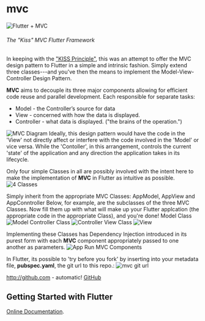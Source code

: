 # mvc
![Flutter + MVC](https://i.imgur.com/MdZJpMi.png)
###### The "Kiss" MVC Flutter Framework

In keeping with the ["KISS Principle"](https://en.wikipedia.org/wiki/KISS_principle), this was an attempt
to offer the MVC design pattern to Flutter in a simple 
and intrinsic fashion. Simply extend three classes---and you've then
the means to implement the Model-View-Controller Design Pattern.

**MVC** aims to decouple its three major components allowing
for efficient code reuse and parallel development. Each responsible
for separate tasks:

* Model - the Controller’s source for data
* View - concerned with how the data is displayed.
* Controller - what data is displayed. ("the brains of the operation.")

![MVC Diagram](https://i.imgur.com/r4C1y28.png)
Ideally, this design pattern would have the  code in the 'View' not directly
affect or interfere with the code involved in the 'Model' or vice versa.
While the 'Contoller', in this arrangement, controls the
current 'state' of the application and any direction
the application takes in its lifecycle.

Only four simple Classes in all are possibly involved with the intent here
to make the implementation of **MVC** in Flutter as intuitive as possible.
![4 Classes](https://i.imgur.com/BqxMSeP.png)


Simply inherit from the appropriate MVC Classes: 
AppModel, AppView and AppConntroller
Below, for example, are the subclasses of the three MVC Classes.
Now fill them up with what will make up your Flutter applcation
(the appropriate code in the appropriate Class), and you're done!
Model Class
![Model](https://i.imgur.com/mUIo8sq.png)
Controller Class
![Controller](https://i.imgur.com/BXM4Wl4.png)
View Class
![View](https://i.imgur.com/3N73L5D.png)

Implementing these Classes has Dependency Injection introduced in its purest form
with each **MVC** component appropriately passed to one another as parameters.
![App Run MVC Components](https://i.imgur.com/HsTWQmS.png)










In Flutter, its possible to 'try before you fork' by inserting
into your metadata file, **pubspec.yaml**, the git url to this repo.:
![mvc git url](https://i.imgur.com/gIc1ejh.png)


http://github.com - automatic!
[GitHub](http://github.com)

 ## Getting Started with Flutter

[Online Documentation](https://flutter.io/).